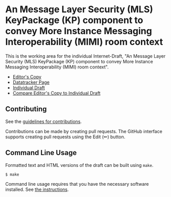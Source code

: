 <!-- regenerate: on (set to off if you edit this file) -->

# An Message Layer Security (MLS) KeyPackage (KP) component to convey More Instance Messaging Interoperability (MIMI) room context

This is the working area for the individual Internet-Draft, "An Message Layer Security (MLS) KeyPackage (KP) component to convey More Instance Messaging Interoperability (MIMI) room context".

* [Editor's Copy](https://rohanmahy.github.io/mimi-kp-roomuri/#go.draft-mahy-mimi-kp-roomuri.html)
* [Datatracker Page](https://datatracker.ietf.org/doc/draft-mahy-mimi-kp-roomuri)
* [Individual Draft](https://datatracker.ietf.org/doc/html/draft-mahy-mimi-kp-roomuri)
* [Compare Editor's Copy to Individual Draft](https://rohanmahy.github.io/mimi-kp-roomuri/#go.draft-mahy-mimi-kp-roomuri.diff)


## Contributing

See the
[guidelines for contributions](https://github.com/rohanmahy/mimi-kp-roomuri/blob/main/CONTRIBUTING.md).

Contributions can be made by creating pull requests.
The GitHub interface supports creating pull requests using the Edit (✏) button.


## Command Line Usage

Formatted text and HTML versions of the draft can be built using `make`.

```sh
$ make
```

Command line usage requires that you have the necessary software installed.  See
[the instructions](https://github.com/martinthomson/i-d-template/blob/main/doc/SETUP.md).

